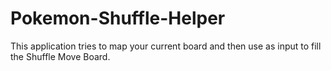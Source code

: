 # Pokemon-Shuffle-Helper
This application tries to map your current board and then use as input to fill the Shuffle Move Board.
